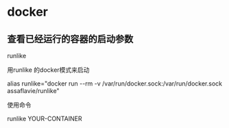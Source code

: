 # docker

## 查看已经运行的容器的启动参数

runlike

用runlike 的docker模式来启动

alias runlike="docker run --rm -v /var/run/docker.sock:/var/run/docker.sock assaflavie/runlike"

使用命令

runlike YOUR-CONTAINER